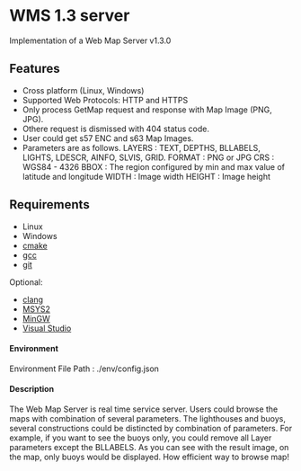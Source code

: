 # WMS 1.3 server

Implementation of a Web Map Server v1.3.0

## Features

- Cross platform (Linux, Windows)
- Supported Web Protocols: HTTP and HTTPS
- Only process GetMap request and response with Map Image (PNG, JPG).
- Othere request is dismissed with 404 status code.
- User could get s57 ENC and s63 Map Images.
- Parameters are as follows.
  LAYERS : TEXT, DEPTHS, BLLABELS, LIGHTS, LDESCR, AINFO, SLVIS, GRID.
  FORMAT : PNG or JPG
  CRS : WGS84 - 4326
  BBOX : The region configured by min and max value of latitude and longitude
  WIDTH : Image width
  HEIGHT : Image height

## Requirements

* Linux 
* Windows
* [cmake](https://www.cmake.org)
* [gcc](https://gcc.gnu.org)
* [git](https://git-scm.com)

Optional:
* [clang](https://clang.llvm.org)
* [MSYS2](https://www.msys2.org)
* [MinGW](https://mingw-w64.org/doku.php)
* [Visual Studio](https://www.visualstudio.com)

#### Environment
Environment File Path : ./env/config.json

#### Description
The Web Map Server is real time service server.
Users could browse the maps with combination of several parameters.
The lighthouses and buoys, several constructions could be distincted by combination of parameters.
For example, if you want to see the buoys only, you could remove all Layer parameters except the BLLABELS.
As you can see with the result image, on the map, only buoys would be displayed.
How efficient way to browse map!